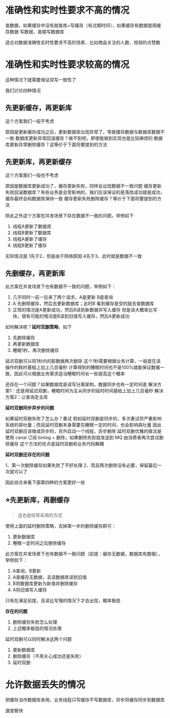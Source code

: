 # 准确性和实时性要求不高的情况

查数据，如果缓存中没有就查库+写缓存（有过期时间），如果缓存有数据就用缓存数据
写数据，直接写数据库

适合对数据准确性实时性要求不高的场景，比如商品关注的人数、视频的点赞数

# 准确性和实时性要求较高的情况

这种情况下就需要保证双写一致性了

我们讨论四种情况

## 先更新缓存，再更新库

这个方案我们一般不考虑

原因是更新缓存成功之后，更新数据库出现异常了，导致缓存数据与数据库数据不一致
数据库更新异常回滚缓存？做不到吧，即使能做到实现也是比较麻烦的
数据库更新异常删除缓存？这等价于下面将要提到的方法

## 先更新库，再更新缓存

这个方案我们一般也不考虑

原因是数据库更新成功了，缓存更新失败，同样会出现数据不一致问题
缓存更新失败回滚数据库？有些业务是会受影响的，我们应该保证的是落库成功就是成功，缓存最终会和数据库保持一致
缓存更新失败删除缓存？等价于下面将要提到的方法

除此之外这个方案在并发场景下存在数据不一致的问题，举例如下

1. 线程A更新了数据库
2. 线程B更新了数据库
3. 线程A更新了缓存
4. 线程B更新了缓存

实际情况是 1先于2，但是由于网络原因 4先于3，此时就是数据不一致

## 先删缓存，再更新库

此方案在并发场景下也有数据不一致的问题，举例如下：

1. 几乎同时一前一后来了两个请求，A是更新 B是查询
2. A 先删除缓存，然后去更新数据库；此时B 看到缓存是空的就去查数据库
3. 正常的情况是A更新成功，然后B读到新数据并写入缓存
   但是读大概率比写快，很有可能的情况是B读到旧值写入缓存，然后A更新成功

如何解决呢？**延时双删策略**，如下

1. 先删除缓存
2. 再更新数据库
3. 睡眠1秒，再次删除缓存

延迟双删可以将1秒内的脏数据再次删除
这个1秒需要根据业务计算，一般是在读操作的耗时基础上加上几百毫秒
计算得到的睡眠时间也不是100%就能保证数据一致，因此可以根据业务需求适当睡眠时间长一些提高这个概率

还存在一个问题？如果数据库是读写分离架构，数据同步也有一定时间差
解决方案1：还是用延迟双删，睡眠时间为主从同步的延时时间基础上加上几百毫秒
解决方案2：让查询走主库

**延时双删同步异步的问题**

如果延时双删失败了怎么办？重试
假如延时双删是同步的，多次重试将严重影响系统的吞吐量；而且延时双删本身需要先睡眠一定的时间，也会影响吞吐量
因此延时双删应该做成异步的，另外启动一个线程，异步删除
延时双删优雅的做法是使用 canal 订阅 binlog + 删除，如果删除失败就发送到 MQ 由消费者再次尝试删除缓存
这个方法的优点是延时双删和业务代码解耦

**延时双删还存在的问题**

1、第一次删除缓存如果失败了不好处理
2、而且两次删除没有必要，保留最后一次就可以了

因此综合来看下面第四种的方案更好一些

## ⭐先更新库，再删缓存

> 这也是经常采用的方式

使用上面的延时删除策略，去掉第一步的删除缓存即可：

1. 更新数据库
2. 睡眠一定时间之后删除缓存

此方案在并发场景下也有数据不一致问题（前提：缓存无数据，数据库有数据），举例如下：

1. A查询，B更新
2. A查缓存无数据，去读数据库读到旧值
3. B将数据库更新为新值并删除缓存
4. A将旧值写入缓存

只有在满足前提，且读比写慢的情况下才会出现，概率极低

**存在的问题**

1. 删除缓存失败怎么处理
2. 上述概率极低的情况处理

延时双删可以同时解决这两个问题

1. 更新数据库
2. 删除缓存（不用关心成功还是失败）
3. 延时双删

# 允许数据丢失的情况

把缓存当作数据库来用，业务线程只写缓存不写数据库，异步将缓存同步到数据库

速度极快